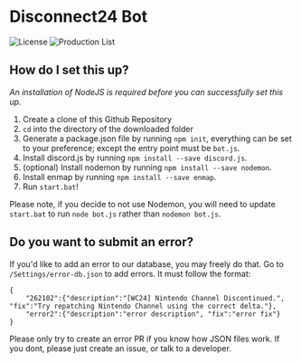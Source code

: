 # Disconnect24 Bot
![License](https://img.shields.io/github/license/riiconnect24/rc24-bot.svg)
![Production List](https://img.shields.io/discord/397593815755522068.svg)

## How do I set this up?
*An installation of NodeJS is required before you can successfully set this up.*
1. Create a clone of this Github Repository
2. `cd` into the directory of the downloaded folder
3. Generate a package.json file by running `npm init`, everything can be set to your preference; except the entry point must be `bot.js`.
4. Install discord.js by running `npm install --save discord.js`.
5. (optional) Install nodemon by running `npm install --save nodemon`.
6. Install enmap by running `npm install --save enmap`.
7. Run `start.bat`!

Please note, if you decide to not use Nodemon, you will need to update `start.bat` to run `node bot.js` rather than `nodemon bot.js`.

## Do you want to submit an error?
If you'd like to add an error to our database, you may freely do that. Go to `/Settings/error-db.json` to add errors. It must follow the format:

```
{
    "262102":{"description":"[WC24] Nintendo Channel Discontinued.", "fix":"Try repatching Nintendo Channel using the correct delta."},
    "error2":{"description":"error description", "fix":"error fix"}
}
```

Please only try to create an error PR if you know how JSON files work. If you dont, please just create an issue, or talk to a developer.
